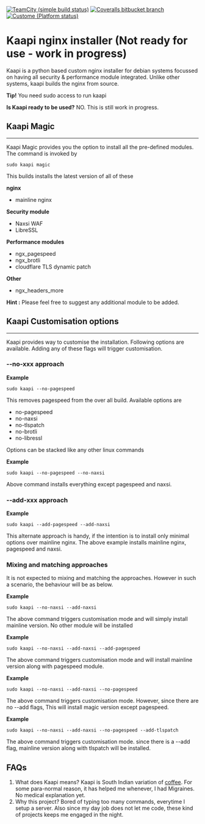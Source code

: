 [![TeamCity (simple build status)](https://img.shields.io/teamcity/http/teamcity.jetbrains.com/s/bt345.svg)]() [![Coveralls bitbucket branch](https://img.shields.io/coveralls/bitbucket/pyKLIP/pyklip.svg)]() [![Custome (Platform status)](https://img.shields.io/badge/Platform-Debian%208%2C9-brightgreen.svg)]() 

# Kaapi nginx installer (Not ready for use - work in progress)

Kaapi is a python based custom nginx installer for debian systems focussed on having all security & performance module integrated. Unlike other systems, kaapi builds the nginx from source. 

**Tip!** You need sudo access to run kaapi

**Is Kaapi ready to be used?** NO. This is still work in progress.

## Kaapi Magic
***
Kaapi Magic provides you the option to install all the pre-defined modules. The command is invoked by

```
sudo kaapi magic
```

This builds installs the latest version of all of these

**nginx**
* mainline nginx

**Security module**
* Naxsi WAF
* LibreSSL

**Performance modules**
* ngx_pagespeed
* ngx_brotli
* cloudflare TLS dynamic patch

**Other**
* ngx_headers_more

**Hint :** Please feel free to suggest any additional module to be added.

## Kaapi Customisation options
***
Kaapi provides way to customise the installation. Following options are available. Adding any of these flags will trigger customisation.

### --no-xxx approach

**Example**
```
sudo kaapi --no-pagespeed
```

This removes pagespeed from the over all build. Available options are
* no-pagespeed
* no-naxsi
* no-tlspatch
* no-brotli
* no-libressl

Options can be stacked like any other linux commands

**Example**
```
sudo kaapi --no-pagespeed --no-naxsi
```

Above command installs everything except pagespeed and naxsi.

### --add-xxx approach

**Example**
```
sudo kaapi --add-pagespeed --add-naxsi
```

This alternate approach is handy, if the intention is to install only minimal options over mainline nginx. The above example installs mainline nginx, pagespeed and naxsi.

### Mixing and matching approaches
It is not expected to mixing and matching the approaches. However in such a scenario, the behaviour will be as below.

**Example**
```
sudo kaapi --no-naxsi --add-naxsi 
```

The above command triggers customisation mode and will simply install mainline version. No other module will be installed

**Example**
```
sudo kaapi --no-naxsi --add-naxsi --add-pagespeed
```

The above command triggers customisation mode and will install mainline version along with pagespeed module.

**Example**
```
sudo kaapi --no-naxsi --add-naxsi --no-pagespeed
```

The above command triggers customisation mode. However, since there are no --add flags, This will install magic version except pagespeed.

**Example**
```
sudo kaapi --no-naxsi --add-naxsi --no-pagespeed --add-tlspatch
```

The above command triggers customisation mode. since there is a --add flag, mainline version along with tlspatch will be installed.

## FAQs

1. What does Kaapi means?
Kaapi is South Indian variation of [coffee](https://en.wikipedia.org/wiki/Indian_filter_coffee). For some para-normal reason, it has helped me whenever, I had Migraines. No medical explanation yet.
2. Why this project?
Bored of typing too many commands, everytime I setup a server. Also since my day job does not let me code, these kind of projects keeps me engaged in the night.